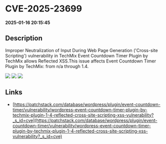 # CVE-2025-23699

**2025-01-16 20:15:45**

## Description
Improper Neutralization of Input During Web Page Generation ('Cross-site Scripting') vulnerability in TechMix Event Countdown Timer Plugin by TechMix allows Reflected XSS.This issue affects Event Countdown Timer Plugin by TechMix: from n/a through 1.4.

![](https://img.shields.io/static/v1?label=Score&message=7.1&color=red)
![](https://img.shields.io/static/v1?label=Severity&message=HIGH&color=red)
![](https://img.shields.io/static/v1?label=CWE&message=XSS&color=green)

## Links
- [https://patchstack.com/database/wordpress/plugin/event-countdown-timer/vulnerability/wordpress-event-countdown-timer-plugin-by-techmix-plugin-1-4-reflected-cross-site-scripting-xss-vulnerability?_s_id=cve](https://patchstack.com/database/wordpress/plugin/event-countdown-timer/vulnerability/wordpress-event-countdown-timer-plugin-by-techmix-plugin-1-4-reflected-cross-site-scripting-xss-vulnerability?_s_id=cve)
